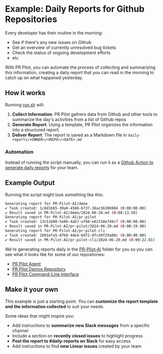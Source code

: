 # Example: Daily Reports for Github Repositories

Every developer has their routine in the morning:
- See if there's any new issues on Github
- Get an overview of currently unresolved bug tickets
- Check the status of ongoing development efforts
- etc

With PR Pilot, you can automate the process of collecting and summarizing this information, creating a daily report that you can read in the morning to catch up on what happened yesterday.

## How it works

Running [run.sh](run.sh) will:

1. **Collect Information**: PR Pilot gathers data from Github and other tools to summarize the day's activities from a list of Github repos
2. **Generate Report**: Using a template, PR Pilot organizes the information into a structured report.
3. **Deliver Report**: The report is saved as a Markdown file in `daily-reports/<OWNER>/<REPO>/<DATE>.md`

### Automation

Instead of running the script manually, you can run it as a [Github Action to generate daily reports](../.github/workflows/daily-report.yml) for your team.


## Example Output

Running the script might look something like this:

```bash
Generating report for PR-Pilot-AI/demo
✔ Task created: 1c8d1b65-30a8-45b6-b737-38ac56306984 (0:00:00.00)
✔ Result saved in PR-Pilot-AI/demo/2024-06-20.md (0:00:13.58)
Generating report for PR-Pilot-AI/pr-pilot
✔ Task created: 13c51b00-5e06-4ab7-af60-e62158e7d4c7 (0:00:00.00)
✔ Result saved in PR-Pilot-AI/pr-pilot/2024-06-20.md (0:00:19.90)
Generating report for PR-Pilot-AI/pr-pilot-cli
✔ Task created: 2601efa5-07b8-4de4-b972-8fc49f29a80c (0:00:00.00)
✔ Result saved in PR-Pilot-AI/pr-pilot-cli/2024-06-20.md (0:00:22.01)
```

We're generating reports daily in the [PR-Pilot-AI](PR-Pilot-AI) folder for you
so you can see what it looks like for some of our repositories:
- [PR Pilot Agent](PR-Pilot-AI/pr-pilot-cli)
- [PR Pilot Demos Repository](PR-Pilot-AI/demo)
- [PR Pilot Command-Line Interface](PR-Pilot-AI/pr-pilot)

## Make it your own
This example is just a starting point. You can **customize the report template and the information collected** to suit your needs.

Some ideas that might inspire you:
- Add instructions to **summarize new Slack messages** from a specific channel
- Include a section on **recently closed issues** to highlight progress
- **Post the report to #daily-reports on Slack** for easy access
- Add instructions to find **new Linear issues** created by your team

